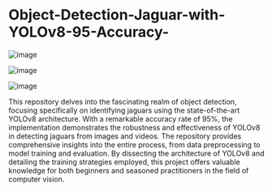 # Object-Detection-Jaguar-with-YOLOv8-95-Accuracy-

![image](https://github.com/aminebkk/Object-Detection-Jaguar-with-YOLOv8-95-Accuracy-/assets/68397537/851f9993-f281-469f-add9-b689e141e629)

![image](https://github.com/aminebkk/Object-Detection-Jaguar-with-YOLOv8-95-Accuracy-/assets/68397537/abf408d7-975f-434b-8f57-fc40509bdfa6)

![image](https://github.com/aminebkk/Object-Detection-Jaguar-with-YOLOv8-95-Accuracy-/assets/68397537/8801ba5f-0256-42be-adc2-f5b0aef48d42)

This repository delves into the fascinating realm of object detection, focusing specifically on identifying jaguars using the state-of-the-art YOLOv8 architecture. With a remarkable accuracy rate of 95%, the implementation demonstrates the robustness and effectiveness of YOLOv8 in detecting jaguars from images and videos. The repository provides comprehensive insights into the entire process, from data preprocessing to model training and evaluation. By dissecting the architecture of YOLOv8 and detailing the training strategies employed, this project offers valuable knowledge for both beginners and seasoned practitioners in the field of computer vision.
